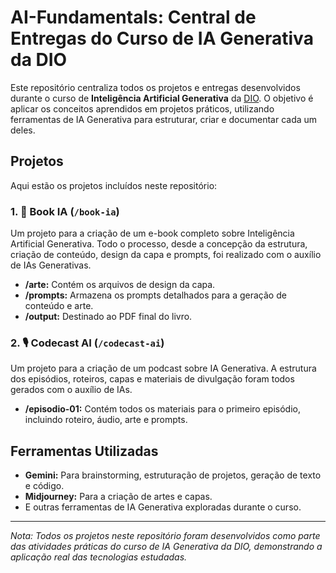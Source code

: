 # AI-Fundamentals: Central de Entregas do Curso de IA Generativa da DIO

Este repositório centraliza todos os projetos e entregas desenvolvidos durante o curso de **Inteligência Artificial Generativa** da [DIO](https://dio.me). O objetivo é aplicar os conceitos aprendidos em projetos práticos, utilizando ferramentas de IA Generativa para estruturar, criar e documentar cada um deles.

## Projetos

Aqui estão os projetos incluídos neste repositório:

### 1. 📖 Book IA (`/book-ia`)

Um projeto para a criação de um e-book completo sobre Inteligência Artificial Generativa. Todo o processo, desde a concepção da estrutura, criação de conteúdo, design da capa e prompts, foi realizado com o auxílio de IAs Generativas.

- **/arte:** Contém os arquivos de design da capa.
- **/prompts:** Armazena os prompts detalhados para a geração de conteúdo e arte.
- **/output:** Destinado ao PDF final do livro.

### 2. 🎙️ Codecast AI (`/codecast-ai`)

Um projeto para a criação de um podcast sobre IA Generativa. A estrutura dos episódios, roteiros, capas e materiais de divulgação foram todos gerados com o auxílio de IAs.

- **/episodio-01:** Contém todos os materiais para o primeiro episódio, incluindo roteiro, áudio, arte e prompts.

## Ferramentas Utilizadas

- **Gemini:** Para brainstorming, estruturação de projetos, geração de texto e código.
- **Midjourney:** Para a criação de artes e capas.
- E outras ferramentas de IA Generativa exploradas durante o curso.

---

*Nota: Todos os projetos neste repositório foram desenvolvidos como parte das atividades práticas do curso de IA Generativa da DIO, demonstrando a aplicação real das tecnologias estudadas.*
